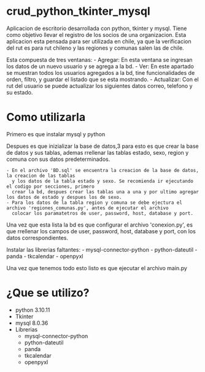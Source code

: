 # crud_python_tkinter_mysql

Aplicacion de escritorio desarrollada con python, tkinter y mysql. Tiene como objetivo
llevar el registro de los socios de una organizacion. Esta aplicacion esta pensada para
ser utilizada en chile, ya que la verificacion del rut es para rut chileno y las regiones
y comunas salen las de chile.

Esta compuesta de tres ventanas:
    - Agregar: En esta ventana se ingresan los datos de un nuevo usuario y se agrega a la bd.
    - Ver: En este apartado se muestran todos los usuarios agregados a la bd, tine funcionalidades de
           orden, filtro, y guardar el listado que se esta mostrando.
    - Actualizar: Con el rut del usuario se puede actualizar los siguientes datos correo, telefono y su estado.


# Como utilizarla

Primero es que instalar mysql y python

Despues es que inizializar la base de datos,3 para esto es que crear la base de datos y
sus tablas, ademas rrellenar las tablas estado, sexo, region y comuna con sus datos predeterminados.

    - En el archivo 'BD.sql' se encuentra la creacion de la base de datos, la creacion de las tablas
      y los datos de la tabla estado y sexo. Se recomienda ir ejecutando el codigo por secciones, primero
      crear la bd, despues crear las tablas una a una y por ultimo agregar los datos de estado y despues los de sexo.
    - Para los datos de la tabla region y comuna se debe ejectura el archivo 'regiones_comunas.py', antes de ejecutar el archivo
      colocar los paramatetros de user, password, host, database y port.

Una vez que esta lista la bd es que configurar el archivo 'conexion.py', es que rrellenar los campos de user, password, host,
database y port, con los datos correspondientes.

Instalar las librerias faltantes:
    - mysql-connector-python
    - python-dateutil
    - panda
    - tkcalendar
    - openpyxl

Una vez que tenemos todo esto listo es que ejecutar el archivo main.py

# ¿Que se utilizo?

- python 3.10.11
- Tkinter
- mysql 8.0.36
- Librerias
    - mysql-connector-python
    - python-dateutil
    - panda
    - tkcalendar
    - openpyxl